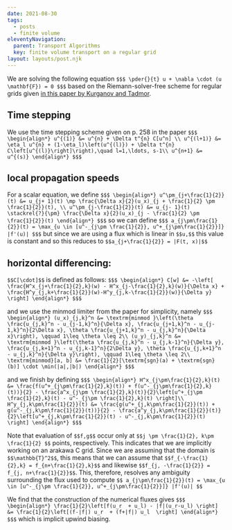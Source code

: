 ```yaml
---
date: 2021-08-30
tags:
  - posts
  - finite volume
eleventyNavigation:
  parent: Transport Algorithms
  key: finite volume transport on a regular grid
layout: layouts/post.njk
---
```

We are solving the following equation
`$$$
\pder{}{t} u + \nabla \cdot (u \mathbf{F}) = 0
$$$`
based on the Riemann-solver-free scheme for regular grids given [in this paper by Kurganov and Tadmor](https://www.sciencedirect.com/science/article/pii/S0021999100964593).

## Time stepping
We use the time stepping scheme given on p. 258 in the paper
`$$$
\begin{align*}
u^{(1)} &= u^{n} + \Delta t^{n} C[u^n] \\
u^{(l+1)} &= \eta_l u^{n} + (1-\eta_l)\left(u^{(l)}) + \Delta t^{n} C\left[u^{(l)}\right]\right),\quad l=1,\ldots, s-1\\
u^{n+1} &= u^{(s)}
\end{align*}
$$$`


## local propagation speeds

For a scalar equation, we define
`$$$
\begin{align*}
u^\pm_{j+\frac{1}{2}}(t) &= u_{j+ 1}(t) \mp \frac{\Delta x}{2}(u_x)_{j + \frac{1}{2} \pm \frac{1}{2}}(t), \\
u^\pm_{j-\frac{1}{2}}(t) &= u_{j- 1}(t) \stackrel{?}{\pm} \frac{\Delta x}{2}(u_x)_{j - \frac{1}{2} \pm \frac{1}{2}}(t)
\end{align*}
$$$`
so we can define
`$$$
a_{j\pm\frac{1}{2}}(t) = \max_{u \in [u^-_{j\pm \frac{1}{2}}, u^+_{j\pm\frac{1}{2}}]} |f'(u)|
$$$`
but since we are using a flux which is linear in `$$u,$$` this value is constant and so this reduces to `$$a_{j+\frac{1}{2}} = |F(t, x)|$$`

## horizontal differencing:
`$$C[\cdot]$$` is defined as follows:
`$$$
\begin{align*}
C[w] &= -\left[ \frac{H^x_{j+\frac{1}{2},k}(w) - H^x_{j-\frac{1}{2},k}(w)}{\Delta x} + \frac{H^y_{j,k+\frac{1}{2}}(w)-H^y_{j,k-\frac{1}{2}}(w)}{\Delta y} \right]
\end{align*}
$$$`


and we use the minmod limiter from the paper for simplicity, namely
`$$$
\begin{align*}
  (u_x)_{j,k}^n &= \textrm{minmod }\left(\theta \frac{u_{j,k}^n - u_{j-1,k}^n}{\Delta x}, \frac{u_{j+1,k}^n - u_{j-1,k}^n}{2\Delta x}, \theta \frac{u_{j+1,k}^n - u_{j,k}^n}{\Delta x}\right), \qquad 1\leq \theta \leq 2\\
  (u_y)_{j,k}^n &= \textrm{minmod }\left(\theta \frac{u_{j,k}^n - u_{j,k-1}^n}{\Delta y}, \frac{u_{j,k+1}^n - u_{j,k-1}^n}{2\Delta y}, \theta \frac{u_{j,k+1}^n - u_{j,k}^n}{\Delta y}\right), \qquad 1\leq \theta \leq 2\\
  \textrm{minmod}[a, b] &= \frac{1}{2}[\textrm{sgn}(a) + \textrm{sgn}(b)] \cdot \min(|a|,|b|)
\end{align*}
$$$`

and we finish by defining
`$$$
\begin{align*}
  H^x_{j\pm\frac{1}{2},k}(t) &= \frac{f(u^+_{j\pm\frac{1}{2},k}(t)) + f(u^-_{j\pm\frac{1}{2},k}(t))}{2} - \frac{a^x_{j\pm \frac{1}{2},k}(t)}{2}\left[u^+_{j\pm \frac{1}{2},k}(t) - u^-_{j\pm \frac{1}{2},k}(t) \right]\\
  H^y_{j,k\pm\frac{1}{2}}(t) &= \frac{g(u^+_{j,k\pm\frac{1}{2}}(t)) + g(u^-_{j,k\pm\frac{1}{2}}(t))}{2} - \frac{a^y_{j,k\pm\frac{1}{2}}(t)}{2}\left[u^+_{j,k\pm\frac{1}{2}}(t) - u^-_{j,k\pm\frac{1}{2}}(t) \right]
\end{align*}
$$$`

Note that evaluation of `$$f,g$$` occur only at `$$j \pm \frac{1}{2}, k\pm \frac{1}{2} $$` points, respectively. This indicates that we are implicitly working on an arakawa C grid. 
Since we are assuming that the domain is `$$\mathbb{T}^2$$`, this means that we can assume that `$$f_{-\frac{1}{2},k} = f_{n+\frac{1}{2},k}$$` and likewise `$$f_{j, -\frac{1}{2}} = f_{j, n+\frac{1}{2}}$$`.
This, therefore, resolves any ambiguity surrounding the flux used to compute `$$ a_{j\pm\frac{1}{2}}(t) = \max_{u \in [u^-_{j\pm \frac{1}{2}}, u^+_{j\pm\frac{1}{2}}]} |f'(u)| $$`


We find that the construction of the numerical fluxes gives
`$$$
\begin{align*}
  \frac{1}{2}\left[f(u_r  + u_l) - |f|(u_r-u_l) \right] &= \frac{1}{2}\left[(f-|f|) u_r  + (f+|f|) u_l  \right]
\end{align*}
$$$`
which is implicit upwind biasing. 